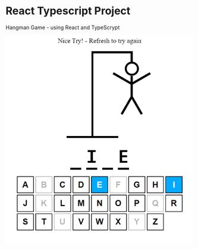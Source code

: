 # React Typescript Project

Hangman Game - using React and TypeScrypt

![screenshot](./src/assets/hangman.png)
